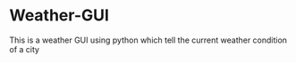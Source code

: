 # Weather-GUI
This is a weather GUI using python which tell the current weather condition of a city

